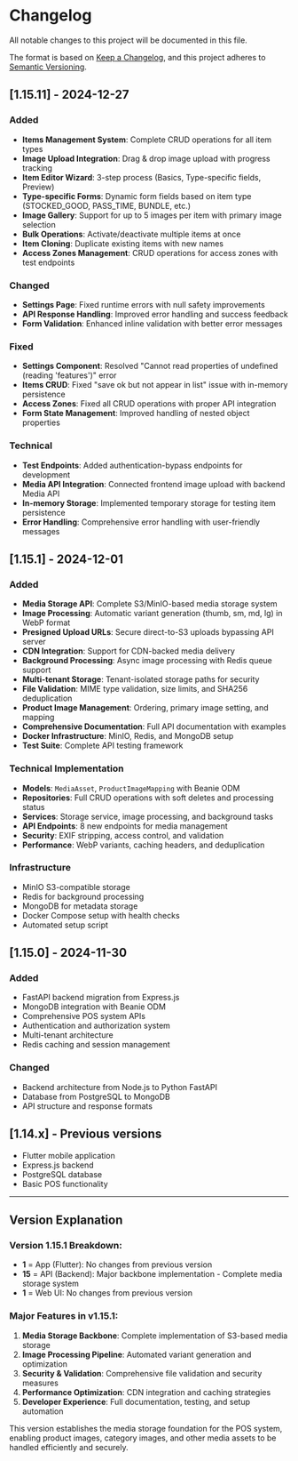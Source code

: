 # Changelog

All notable changes to this project will be documented in this file.

The format is based on [Keep a Changelog](https://keepachangelog.com/en/1.0.0/),
and this project adheres to [Semantic Versioning](https://semver.org/spec/v2.0.0.html).

## [1.15.11] - 2024-12-27

### Added
- **Items Management System**: Complete CRUD operations for all item types
- **Image Upload Integration**: Drag & drop image upload with progress tracking
- **Item Editor Wizard**: 3-step process (Basics, Type-specific fields, Preview)
- **Type-specific Forms**: Dynamic form fields based on item type (STOCKED_GOOD, PASS_TIME, BUNDLE, etc.)
- **Image Gallery**: Support for up to 5 images per item with primary image selection
- **Bulk Operations**: Activate/deactivate multiple items at once
- **Item Cloning**: Duplicate existing items with new names
- **Access Zones Management**: CRUD operations for access zones with test endpoints

### Changed
- **Settings Page**: Fixed runtime errors with null safety improvements
- **API Response Handling**: Improved error handling and success feedback
- **Form Validation**: Enhanced inline validation with better error messages

### Fixed
- **Settings Component**: Resolved "Cannot read properties of undefined (reading 'features')" error
- **Items CRUD**: Fixed "save ok but not appear in list" issue with in-memory persistence
- **Access Zones**: Fixed all CRUD operations with proper API integration
- **Form State Management**: Improved handling of nested object properties

### Technical
- **Test Endpoints**: Added authentication-bypass endpoints for development
- **Media API Integration**: Connected frontend image upload with backend Media API
- **In-memory Storage**: Implemented temporary storage for testing item persistence
- **Error Handling**: Comprehensive error handling with user-friendly messages

## [1.15.1] - 2024-12-01

### Added
- **Media Storage API**: Complete S3/MinIO-based media storage system
- **Image Processing**: Automatic variant generation (thumb, sm, md, lg) in WebP format
- **Presigned Upload URLs**: Secure direct-to-S3 uploads bypassing API server
- **CDN Integration**: Support for CDN-backed media delivery
- **Background Processing**: Async image processing with Redis queue support
- **Multi-tenant Storage**: Tenant-isolated storage paths for security
- **File Validation**: MIME type validation, size limits, and SHA256 deduplication
- **Product Image Management**: Ordering, primary image setting, and mapping
- **Comprehensive Documentation**: Full API documentation with examples
- **Docker Infrastructure**: MinIO, Redis, and MongoDB setup
- **Test Suite**: Complete API testing framework

### Technical Implementation
- **Models**: `MediaAsset`, `ProductImageMapping` with Beanie ODM
- **Repositories**: Full CRUD operations with soft deletes and processing status
- **Services**: Storage service, image processing, and background tasks
- **API Endpoints**: 8 new endpoints for media management
- **Security**: EXIF stripping, access control, and validation
- **Performance**: WebP variants, caching headers, and deduplication

### Infrastructure
- MinIO S3-compatible storage
- Redis for background processing
- MongoDB for metadata storage
- Docker Compose setup with health checks
- Automated setup script

## [1.15.0] - 2024-11-30

### Added
- FastAPI backend migration from Express.js
- MongoDB integration with Beanie ODM
- Comprehensive POS system APIs
- Authentication and authorization system
- Multi-tenant architecture
- Redis caching and session management

### Changed
- Backend architecture from Node.js to Python FastAPI
- Database from PostgreSQL to MongoDB
- API structure and response formats

## [1.14.x] - Previous versions
- Flutter mobile application
- Express.js backend
- PostgreSQL database
- Basic POS functionality

---

## Version Explanation

### Version 1.15.1 Breakdown:
- **1** = App (Flutter): No changes from previous version
- **15** = API (Backend): Major backbone implementation - Complete media storage system
- **1** = Web UI: No changes from previous version

### Major Features in v1.15.1:
1. **Media Storage Backbone**: Complete implementation of S3-based media storage
2. **Image Processing Pipeline**: Automated variant generation and optimization
3. **Security & Validation**: Comprehensive file validation and security measures
4. **Performance Optimization**: CDN integration and caching strategies
5. **Developer Experience**: Full documentation, testing, and setup automation

This version establishes the media storage foundation for the POS system, enabling product images, category images, and other media assets to be handled efficiently and securely.
